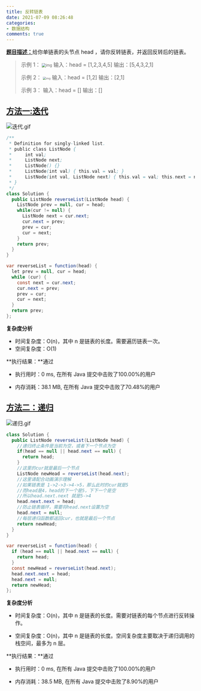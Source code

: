 ```yaml
---
title: 反转链表
date: 2021-07-09 08:26:48
categories:
- 数据结构
comments: true
---
```


[**题目描述：**](https://leetcode-cn.com/problems/reverse-linked-list/)给你单链表的头节点 head ，请你反转链表，并返回反转后的链表。

<!-- more -->

> 示例 1：
> <img src="https://assets.leetcode.com/uploads/2021/02/19/rev1ex1.jpg" alt="img" style="zoom:67%;" />
> 输入：head = [1,2,3,4,5]
> 输出：[5,4,3,2,1]
>
> 示例 2：
> <img src="https://assets.leetcode.com/uploads/2021/02/19/rev1ex2.jpg" alt="img" style="zoom:50%;" />
> 输入：head = [1,2]
> 输出：[2,1]
>
> 示例 3：
> 输入：head = []
> 输出：[]



## [方法一:迭代](https://leetcode-cn.com/problems/reverse-linked-list/solution/dong-hua-yan-shi-206-fan-zhuan-lian-biao-by-user74/)

![迭代.gif](https://pic.leetcode-cn.com/7d8712af4fbb870537607b1dd95d66c248eb178db4319919c32d9304ee85b602-%E8%BF%AD%E4%BB%A3.gif)

```java
/**
 * Definition for singly-linked list.
 * public class ListNode {
 *     int val;
 *     ListNode next;
 *     ListNode() {}
 *     ListNode(int val) { this.val = val; }
 *     ListNode(int val, ListNode next) { this.val = val; this.next = next; }
 * }
 */
class Solution {
  public ListNode reverseList(ListNode head) {
    ListNode prev = null, cur = head;
    while(cur != null) {
      ListNode next = cur.next;
      cur.next = prev;
      prev = cur;
      cur = next;
    }
    return prev;
  }
}

var reverseList = function(head) {
  let prev = null, cur = head;
  while (cur) {
    const next = cur.next;
    cur.next = prev;
    prev = cur;
    cur = next;
  }
  return prev;
};
```

**复杂度分析**

- 时间复杂度：O(n)，其中 n 是链表的长度。需要遍历链表一次。
- 空间复杂度：O(1)

**执行结果：**通过

- 执行用时：0 ms, 在所有 Java 提交中击败了100.00%的用户

- 内存消耗：38.1 MB, 在所有 Java 提交中击败了70.48%的用户



## [方法二：递归](https://leetcode-cn.com/problems/reverse-linked-list/solution/dong-hua-yan-shi-206-fan-zhuan-lian-biao-by-user74/)

![递归.gif](https://pic.leetcode-cn.com/dacd1bf55dec5c8b38d0904f26e472e2024fc8bee4ea46e3aa676f340ba1eb9d-%E9%80%92%E5%BD%92.gif)

```java
class Solution {
  public ListNode reverseList(ListNode head) {
    //递归终止条件是当前为空，或者下一个节点为空
    if(head == null || head.next == null) {
      return head;
    }
    //这里的cur就是最后一个节点
    ListNode newHead = reverseList(head.next);
    //这里请配合动画演示理解
    //如果链表是 1->2->3->4->5，那么此时的cur就是5
    //而head是4，head的下一个是5，下下一个是空
    //所以head.next.next 就是5->4
    head.next.next = head;
    //防止链表循环，需要将head.next设置为空
    head.next = null;
    //每层递归函数都返回cur，也就是最后一个节点
    return newHead;
  }
}

var reverseList = function(head) {
  if (head == null || head.next == null) {
    return head;
  }
  const newHead = reverseList(head.next);
  head.next.next = head;
  head.next = null;
  return newHead;
};
```

**复杂度分析**

- 时间复杂度：O(n)，其中 n 是链表的长度。需要对链表的每个节点进行反转操作。

- 空间复杂度：O(n)，其中 n 是链表的长度。空间复杂度主要取决于递归调用的栈空间，最多为 n 层。

**执行结果：**通过

- 执行用时：0 ms, 在所有 Java 提交中击败了100.00%的用户

- 内存消耗：38.5 MB, 在所有 Java 提交中击败了8.90%的用户